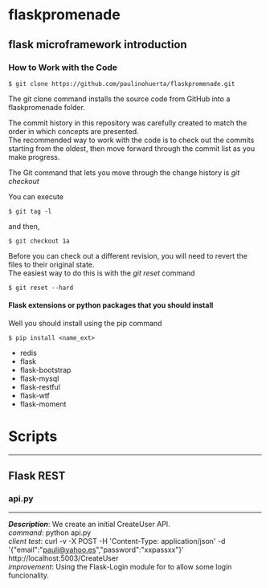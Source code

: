 # flaskpromenade

## flask microframework introduction


### How to Work with the Code

    $ git clone https://github.com/paulinohuerta/flaskpromenade.git
    
The git clone command installs the source code from GitHub into a flaskpromenade folder. 

The commit history in this repository was carefully created to match the order in which concepts are presented.    
The recommended way to work with the code is to check out the commits starting from the oldest, then move forward through the commit list as you make progress.   

The Git command that lets you move through the change history is _git checkout_    

You can execute      

    $ git tag -l

and then,    

    $ git checkout 1a

Before you can check out a different revision, you will need to revert the files to their original state.         
The easiest way to do this is with the _git reset_ command     

    $ git reset --hard

#### Flask extensions or python packages that you should install

Well you should install using the pip command

    $ pip install <name_ext>

* redis
* flask
* flask-bootstrap
* flask-mysql
* flask-restful
* flask-wtf
* flask-moment

# Scripts
-----

## Flask REST

### api.py
-----
_**Description**_: We create an initial CreateUser API.         
*command*: python api.py    
*client test*: curl -v -X POST  -H 'Content-Type: application/json' -d '{"email":"pauli@yahoo.es","password":"xxpassxx"}' http://localhost:5003/CreateUser    
*improvement*: Using the Flask-Login module for to allow some login funcionality.         

